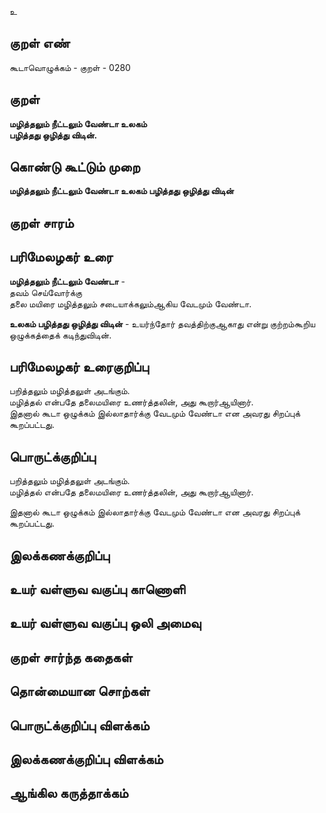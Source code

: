 உ

## குறள் எண் 

கூடாவொழுக்கம் - குறள் - 0280  

## குறள் 

**மழித்தலும் நீட்டலும் வேண்டா உலகம்  
பழித்தது ஒழித்து விடின்.**

## கொண்டு கூட்டும் முறை

**மழித்தலும் நீட்டலும் வேண்டா உலகம் பழித்தது ஒழித்து விடின்**

## குறள் சாரம் 


## பரிமேலழகர் உரை

**மழித்தலும் நீட்டலும் வேண்டா** -   
தவம் செய்வோர்க்கு   
தலை மயிரை மழித்தலும் சடையாக்கலும்ஆகிய வேடமும் வேண்டா.   

**உலகம் பழித்தது ஒழித்து விடின்** - உயர்ந்தோர் தவத்திற்குஆகாது என்று குற்றம்கூறிய ஒழுக்கத்தைக் கடிந்துவிடின்.  

## பரிமேலழகர் உரைகுறிப்பு   

பறித்தலும் மழித்தலுள் அடங்கும்.  
மழித்தல் என்பதே தலைமயிரை உணர்த்தலின், அது கூறார்ஆயினார்.   
இதனால் கூடா ஒழுக்கம் இல்லாதார்க்கு வேடமும் வேண்டா என அவரது சிறப்புக் கூறப்பட்டது.  

## பொருட்க்குறிப்பு 

பறித்தலும் மழித்தலுள் அடங்கும்.  
மழித்தல் என்பதே தலைமயிரை உணர்த்தலின், அது கூறார்ஆயினார்.  

இதனால் கூடா ஒழுக்கம் இல்லாதார்க்கு வேடமும் வேண்டா என அவரது சிறப்புக் கூறப்பட்டது.   

## இலக்கணக்குறிப்பு  


## உயர் வள்ளுவ வகுப்பு காணொளி


## உயர் வள்ளுவ வகுப்பு ஒலி அமைவு 

 
## குறள் சார்ந்த கதைகள் 


## தொன்மையான சொற்கள்


## பொருட்க்குறிப்பு விளக்கம்


## இலக்கணக்குறிப்பு விளக்கம்


## ஆங்கில கருத்தாக்கம் 


